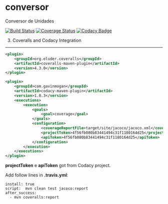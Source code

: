 # conversor
Conversor de Unidades

[![Build Status](https://travis-ci.org/otojunior/conversor.svg?branch=master)](https://travis-ci.org/otojunior/conversor)
[![Coverage Status](https://coveralls.io/repos/github/otojunior/conversor/badge.svg?branch=master)](https://coveralls.io/github/otojunior/conversor?branch=master)
[![Codacy Badge](https://api.codacy.com/project/badge/Grade/d2ec5cafd0f5428a860b4f47328dd87f)](https://www.codacy.com/app/otojunior/conversor?utm_source=github.com&amp;utm_medium=referral&amp;utm_content=otojunior/conversor&amp;utm_campaign=Badge_Grade)

3. Coveralls and Codacy Integration
-----------------------------------

```xml
<plugin>
	<groupId>org.eluder.coveralls</groupId>
	<artifactId>coveralls-maven-plugin</artifactId>
	<version>4.3.0</version>
</plugin>

<plugin>
	<groupId>com.gavinmogan</groupId>
    <artifactId>codacy-maven-plugin</artifactId>
    <version>1.0.3</version>
    <executions>
    	<execution>
    		<goals>
    			<goal>coverage</goal>
    		</goals>
    		<configuration>
		    	<coverageReportFile>target/site/jacoco/jacoco.xml</coverageReportFile>
		    	<projectToken>4f56fb080b83441494c31f1180164d25</projectToken>
		    	<apiToken>4f56fb080b83441494c31f1180164d25</apiToken>
    		</configuration>
    	</execution>
    </executions>
</plugin>

```
**projectToken** e **apiToken** got from Codacy project.

Add follow lines in **.travis.yml**:

```
install: true
script:  mvn clean test jacoco:report
after_success:
  - mvn coveralls:report
```